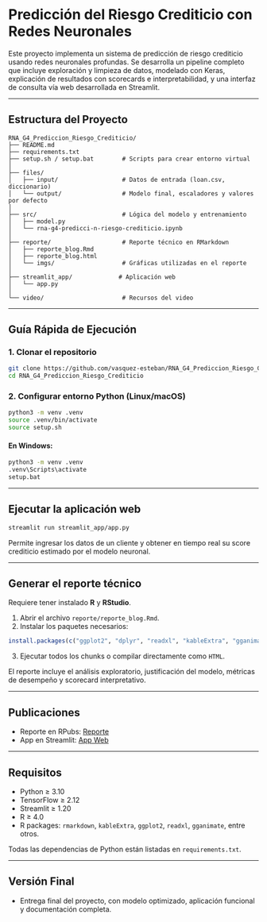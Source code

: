 
# Predicción del Riesgo Crediticio con Redes Neuronales

Este proyecto implementa un sistema de predicción de riesgo crediticio usando redes neuronales profundas. Se desarrolla un pipeline completo que incluye exploración y limpieza de datos, modelado con Keras, explicación de resultados con scorecards e interpretabilidad, y una interfaz de consulta vía web desarrollada en Streamlit.

---

## Estructura del Proyecto

```
RNA_G4_Prediccion_Riesgo_Crediticio/
├── README.md
├── requirements.txt
├── setup.sh / setup.bat        # Scripts para crear entorno virtual
│
├── files/
│   ├── input/                  # Datos de entrada (loan.csv, diccionario)
│   └── output/                 # Modelo final, escaladores y valores por defecto
│
├── src/                        # Lógica del modelo y entrenamiento
│   ├── model.py
│   └── rna-g4-predicci-n-riesgo-crediticio.ipynb
│
├── reporte/                    # Reporte técnico en RMarkdown
│   ├── reporte_blog.Rmd
│   ├── reporte_blog.html
│   └── imgs/                   # Gráficas utilizadas en el reporte
│
├── streamlit_app/             # Aplicación web
│   └── app.py
│
└── video/                      # Recursos del video
```

---

## Guía Rápida de Ejecución

### 1. Clonar el repositorio

```bash
git clone https://github.com/vasquez-esteban/RNA_G4_Prediccion_Riesgo_Crediticio
cd RNA_G4_Prediccion_Riesgo_Crediticio
```

### 2. Configurar entorno Python (Linux/macOS)

```bash
python3 -m venv .venv
source .venv/bin/activate
source setup.sh
```

#### En Windows:

```bash
python3 -m venv .venv
.venv\Scripts\activate
setup.bat
```

---

## Ejecutar la aplicación web

```bash
streamlit run streamlit_app/app.py
```

Permite ingresar los datos de un cliente y obtener en tiempo real su score crediticio estimado por el modelo neuronal.

---

## Generar el reporte técnico

Requiere tener instalado **R** y **RStudio**.

1. Abrir el archivo `reporte/reporte_blog.Rmd`.
2. Instalar los paquetes necesarios:

```r
install.packages(c("ggplot2", "dplyr", "readxl", "kableExtra", "gganimate"))
```

3. Ejecutar todos los chunks o compilar directamente como `HTML`.

El reporte incluye el análisis exploratorio, justificación del modelo, métricas de desempeño y scorecard interpretativo.

---

## Publicaciones

- Reporte en RPubs: [Reporte](https://rpubs.com/evasp/rna-g4-datos-tabulares)
- App en Streamlit: [App Web](https://rna-g4-prediccion-riesgo-crediticio.streamlit.app/)

---

## Requisitos

- Python ≥ 3.10
- TensorFlow ≥ 2.12
- Streamlit ≥ 1.20
- R ≥ 4.0
- R packages: `rmarkdown`, `kableExtra`, `ggplot2`, `readxl`, `gganimate`, entre otros.

Todas las dependencias de Python están listadas en `requirements.txt`.

---

## Versión Final

- Entrega final del proyecto, con modelo optimizado, aplicación funcional y documentación completa.